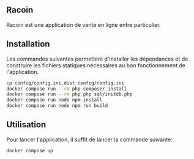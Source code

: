 ## Racoin

Racoin est une application de vente en ligne entre particulier.

## Installation

Les commandes suivantes permettent d'installer les dépendances et de construire les fichiers statiques nécessaires au
bon fonctionnement de l'application.

```bash
cp config/config.ini.dist config/config.ini
docker compose run --rm php composer install
docker compose run --rm php php sql/initdb.php
docker compose run node npm install
docker compose run node npm run build

```

## Utilisation

Pour lancer l'application, il suffit de lancer la commande suivante:

```bash
docker compose up
```
